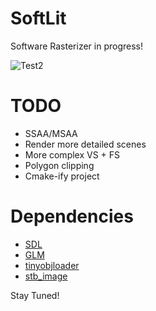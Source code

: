 # SoftLit

Software Rasterizer in progress!

![Test2](http://imgur.com/n5g5je0.gif)

# TODO
- SSAA/MSAA
- Render more detailed scenes
- More complex VS + FS
- Polygon clipping
- Cmake-ify project

# Dependencies
- [SDL](https://www.libsdl.org/)
- [GLM](http://glm.g-truc.net/0.9.8/index.html)
- [tinyobjloader](http://syoyo.github.io/tinyobjloader/)
- [stb_image](https://github.com/nothings/stb)

Stay Tuned!

